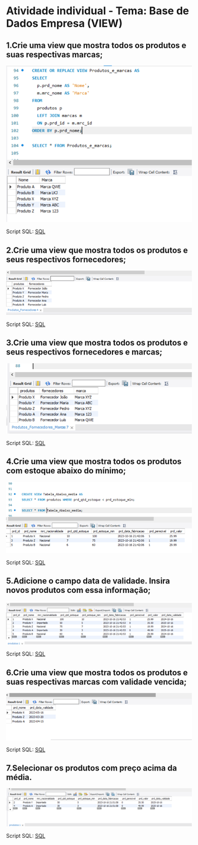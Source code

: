 # Atividade individual - Tema: Base de Dados Empresa (VIEW)

## 1.Crie uma view que mostra todos os produtos e suas respectivas marcas;
![Empresa](Empresa%201.png)

Script SQL:
[SQL](Empresa%201.sql)

## 2.Crie uma view que mostra todos os produtos e seus respectivos fornecedores;
![Empresa](Empresas%202.png)

Script SQL:
[SQL](Empresas%202.sql)

## 3.Crie uma view que mostra todos os produtos e seus respectivos fornecedores e marcas;
![Empresa](Empresas%203.png)

Script SQL:
[SQL](Empresas%203.sql)

## 4.Crie uma view que mostra todos os produtos com estoque abaixo do mínimo;
![Empresa](Empresas%204.png)

Script SQL:
[SQL](Empresas%204.sql)

## 5.Adicione o campo data de validade. Insira novos produtos com essa informação;
![Empresa](Empresas%205.png)

Script SQL:
[SQL](Empresas%205.sql)

## 6.Crie uma view que mostra todos os produtos e suas respectivas marcas com validade vencida;
![Empresa](Empresas%206.png)

Script SQL:
[SQL](Empresas%206.sql)

## 7.Selecionar os produtos com preço acima da média.
![Empresa](Empresas%207.png)

Script SQL:
[SQL](Empresas%207.sql)
